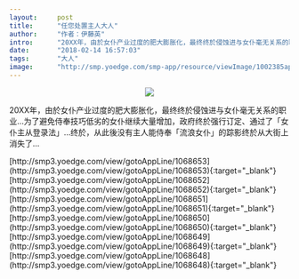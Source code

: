 ```yaml
---
layout:     post
title:      "任您处置主人大人"
author:     "作者：伊藤英"
intro:      "20XX年，由於女仆产业过度的肥大膨胀化，最终终於侵蚀进与女仆毫无关系的职业…为了避免侍奉技巧低劣的女仆继续大量增加，政府终於强行订定、通过了「女仆主从登录法」…终於，从此後没有主人能侍奉「流浪女仆」的踪影终於从大街上消失了…"
date:       "2018-02-14 16:57:03"
tags:       "大人"
image:      "http://smp.yoedge.com/smp-app/resource/viewImage/1002385appline.png"
---
```

<div style="text-align: center">
<p><img src="http://smp.yoedge.com/smp-app/resource/viewImage/1002385appline.png"/></p>
</div>
<p class="post-meta">
<span>20XX年，由於女仆产业过度的肥大膨胀化，最终终於侵蚀进与女仆毫无关系的职业…为了避免侍奉技巧低劣的女仆继续大量增加，政府终於强行订定、通过了「女仆主从登录法」…终於，从此後没有主人能侍奉「流浪女仆」的踪影终於从大街上消失了…</span>
</p>
[http://smp3.yoedge.com/view/gotoAppLine/1068653](http://smp3.yoedge.com/view/gotoAppLine/1068653){:target="_blank"}
[http://smp3.yoedge.com/view/gotoAppLine/1068652](http://smp3.yoedge.com/view/gotoAppLine/1068652){:target="_blank"}
[http://smp3.yoedge.com/view/gotoAppLine/1068651](http://smp3.yoedge.com/view/gotoAppLine/1068651){:target="_blank"}
[http://smp3.yoedge.com/view/gotoAppLine/1068650](http://smp3.yoedge.com/view/gotoAppLine/1068650){:target="_blank"}
[http://smp3.yoedge.com/view/gotoAppLine/1068649](http://smp3.yoedge.com/view/gotoAppLine/1068649){:target="_blank"}
[http://smp3.yoedge.com/view/gotoAppLine/1068648](http://smp3.yoedge.com/view/gotoAppLine/1068648){:target="_blank"}


